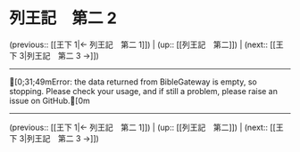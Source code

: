 # 列王記　第二 2

(previous:: [[王下 1|← 列王記　第二 1]]) | (up:: [[列王記　第二]]) | (next:: [[王下 3|列王記　第二 3 →]])

***
[0;31;49mError: the data returned from BibleGateway is empty, so stopping. Please check your usage, and if still a problem, please raise an issue on GitHub.[0m

***

(previous:: [[王下 1|← 列王記　第二 1]]) | (up:: [[列王記　第二]]) | (next:: [[王下 3|列王記　第二 3 →]])
